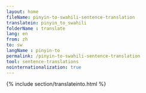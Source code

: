 ```yaml
---
layout: home
fileName: pinyin-to-swahili-sentence-translation
translatein: pinyin_to_swahili
folderName : translate
lang: en
from: zh
to: sw
langName : pinyin-to
permalink: /pinyin-to-swahili-sentence-translation
tool: sentence-translations
nointernationalization: true
---
```

{% include section/translateinto.html %}

